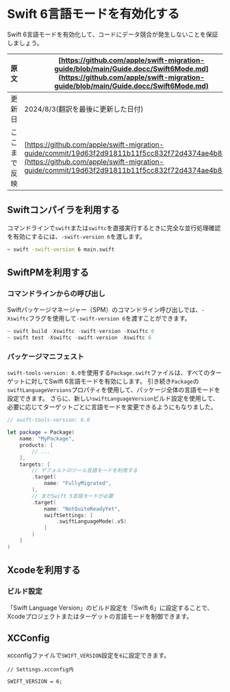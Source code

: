 # Swift 6言語モードを有効化する

Swift 6言語モードを有効化して、コードにデータ競合が発生しないことを保証しましょう。

|原文|[https://github.com/apple/swift-migration-guide/blob/main/Guide.docc/Swift6Mode.md](https://github.com/apple/swift-migration-guide/blob/main/Guide.docc/Swift6Mode.md)|
|---|---|
|更新日|2024/8/3(翻訳を最後に更新した日付)|
|ここまで反映|[https://github.com/apple/swift-migration-guide/commit/19d63f2d91811b11f5cc832f72d4374ae4b83f1f](https://github.com/apple/swift-migration-guide/commit/19d63f2d91811b11f5cc832f72d4374ae4b83f1f)|

## Swiftコンパイラを利用する

コマンドラインで`swift`または`swiftc`を直接実行するときに完全な並行処理確認を有効にするには、`-swift-version 6`を渡します。

```bash
~ swift -swift-version 6 main.swift
```

## SwiftPMを利用する

### コマンドラインからの呼び出し

Swiftパッケージマネージャー（SPM）のコマンドライン呼び出しでは、`-Xswiftc`フラグを使用して`-swift-version 6`を渡すことができます。

```swift
~ swift build -Xswiftc -swift-version -Xswiftc 6
~ swift test -Xswiftc -swift-version -Xswiftc 6
```

### パッケージマニフェスト

`swift-tools-version: 6.0`を使用する`Package.swift`ファイルは、すべてのターゲットに対してSwift 6言語モードを有効にします。
引き続き`Package`の`swiftLanguageVersions`プロパティを使用して、パッケージ全体の言語モードを設定できます。
さらに、新しい`swiftLanguageVersion`ビルド設定を使用して、必要に応じてターゲットごとに言語モードを変更できるようにもなりました。

```swift
// swift-tools-version: 6.0

let package = Package(
    name: "MyPackage",
    products: [
        // ...
    ],
    targets: [
        // デフォルトのツール言語モードを利用する
        .target(
            name: "FullyMigrated",
        ),
        // まだSwift 5言語モードが必要
        .target(
            name: "NotQuiteReadyYet",
            swiftSettings: [
                .swiftLanguageMode(.v5)
            ]
        )
    ]
)
```

## Xcodeを利用する

### ビルド設定

「Swift Language Version」のビルド設定を「Swift 6」に設定することで、Xcodeプロジェクトまたはターゲットの言語モードを制御できます。

## XCConfig

xcconfigファイルで`SWIFT_VERSION`設定を`6`に設定できます。

```
// Settings.xcconfig内

SWIFT_VERSION = 6;
```
